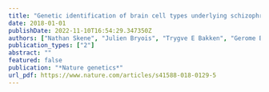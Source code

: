```yaml
---
title: "Genetic identification of brain cell types underlying schizophrenia"
date: 2018-01-01
publishDate: 2022-11-10T16:54:29.347350Z
authors: ["Nathan Skene", "Julien Bryois", "Trygve E Bakken", "Gerome Breen", "James J Crowley", "Héléna A Gaspar", "Paola Giusti-Rodriguez", "Rebecca D Hodge", "Jeremy A Miller", "Ana B Muñoz-Manchado", " others"]
publication_types: ["2"]
abstract: ""
featured: false
publication: "*Nature genetics*"
url_pdf: https://www.nature.com/articles/s41588-018-0129-5
---
```


